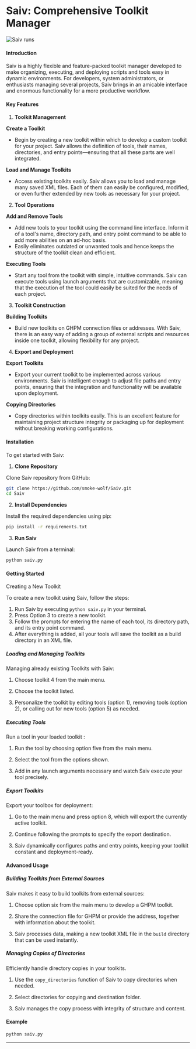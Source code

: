 # Saiv: Comprehensive Toolkit Manager


![Saiv runs](https://shareps.000webhostapp.com/SP/MS/render.php?code=saiv&text=Succsessful%20Runs#####)

#### Introduction

Saiv is a highly flexible and feature-packed toolkit manager developed to make organizing, executing, and deploying scripts and tools easy in dynamic environments. For developers, system administrators, or enthusiasts managing several projects, Saiv brings in an amicable interface and enormous functionality for a more productive workflow.

#### Key Features

1. **Toolkit Management**

**Create a Toolkit**
- Begin by creating a new toolkit within which to develop a custom toolkit for your project. Saiv allows the definition of tools, their names, directories, and entry points—ensuring that all these parts are well integrated.

**Load and Manage Toolkits**
- Access existing toolkits easily. Saiv allows you to load and manage many saved XML files. Each of them can easily be configured, modified, or even further extended by new tools as necessary for your project.

2. **Tool Operations**

**Add and Remove Tools**
- Add new tools to your toolkit using the command line interface. Inform it of a tool's name, directory path, and entry point command to be able to add more abilities on an ad-hoc basis.
- Easily eliminates outdated or unwanted tools and hence keeps the structure of the toolkit clean and efficient.

**Executing Tools**
- Start any tool from the toolkit with simple, intuitive commands. Saiv can execute tools using launch arguments that are customizable, meaning that the execution of the tool could easily be suited for the needs of each project.

3. **Toolkit Construction**

**Building Toolkits**
- Build new toolkits on GHPM connection files or addresses. With Saiv, there is an easy way of adding a group of external scripts and resources inside one toolkit, allowing flexibility for any project.

4. **Export and Deployment**

**Export Toolkits**
- Export your current toolkit to be implemented across various environments. Saiv is intelligent enough to adjust file paths and entry points, ensuring that the integration and functionality will be available upon deployment.

**Copying Directories**
- Copy directories within toolkits easily. This is an excellent feature for maintaining project structure integrity or packaging up for deployment without breaking working configurations.

#### Installation

To get started with Saiv:

1. **Clone Repository**

Clone Saiv repository from GitHub:
```bash
git clone https://github.com/smoke-wolf/Saiv.git
cd Saiv
```

2. **Install Dependencies**

Install the required dependencies using pip:
```bash
pip install -r requirements.txt
```

3. **Run Saiv**

Launch Saiv from a terminal:
```bash
python saiv.py
```

#### Getting Started

Creating a New Toolkit

To create a new toolkit using Saiv, follow the steps:

1. Run Saiv by executing `python saiv.py` in your terminal.
2. Press Option 3 to create a new toolkit.
3. Follow the prompts for entering the name of each tool, its directory path, and its entry point command.
4. After everything is added, all your tools will save the toolkit as a build directory in an XML file.

##### Loading and Managing Toolkits

Managing already existing Toolkits with Saiv:

1. Choose toolkit 4 from the main menu.

2. Choose the toolkit listed.
3. Personalize the toolkit by editing tools (option 1), removing tools (option 2), or calling out for new tools (option 5) as needed.

##### Executing Tools

Run a tool in your loaded toolkit :

1. Run the tool by choosing option five from the main menu.

2. Select the tool from the options shown.

3. Add in any launch arguments necessary and watch Saiv execute your tool precisely.

##### Export Toolkits

Export your toolbox for deployment:

1. Go to the main menu and press option 8, which will export the currently active toolkit.

2. Continue following the prompts to specify the export destination.

3. Saiv dynamically configures paths and entry points, keeping your toolkit constant and deployment-ready.

#### Advanced Usage

##### Building Toolkits from External Sources

Saiv makes it easy to build toolkits from external sources:

1. Choose option six from the main menu to develop a GHPM toolkit.

2. Share the connection file for GHPM or provide the address, together with information about the toolkit.

3. Saiv processes data, making a new toolkit XML file in the `build` directory that can be used instantly.

##### Managing Copies of Directories

Efficiently handle directory copies in your toolkits.

1. Use the `copy_directories` function of Saiv to copy directories when needed.

2. Select directories for copying and destination folder.
3. Saiv manages the copy process with integrity of structure and content.

#### Example

```bash
python saiv.py
```

---
